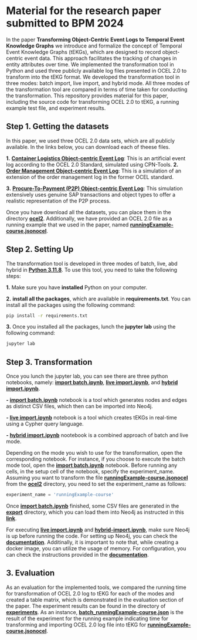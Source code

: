 # Material for the research paper submitted to BPM 2024
<!-- This part explains the paper briefly-->

In the paper **Transforming Object-Centric Event Logs to Temporal Event Knowledge Graphs** we introduce and formalize the concept of Temporal Event Knowledge Graphs (tEKGs), which are designed to record object-centric event data. This approach facilitates the tracking of changes in entity attributes over time. We implemented the transformation tool in Python and used three publicly available log files presented in OCEL 2.0 to transform into the tEKG format. We developed the transformation tool in three modes: batch import, live import, and hybrid mode. All three modes of the transformation tool are compared in terms of time taken for conducting the transformation. This repository provides material for this paper, including the source code for transforming OCEL 2.0 to tEKG, a running example test file, and experiment results.

<!-- This part explains OCEL 2.0 datasets-->

## Step 1. Getting the datasets
In this paper, we used three OCEL 2.0 data sets, which are all publicly available. In the links below, you can download each of theese files. 

**1.** **[Container Logistics Object-centric Event Log](https://zenodo.org/records/8428084)**: This is an artificial event log according to the OCEL 2.0 Standard, simulated using CPN-Tools.
**2.** **[Order Management Object-centric Event Log](https://zenodo.org/records/8428112)**: This is a simulation of an extension of the order management log in the former OCEL standard.

**3.** **[Procure-To-Payment (P2P) Object-centric Event Log](https://zenodo.org/records/8412920)**: This simulation extensively uses genuine SAP transactions and object types to offer a realistic representation of the P2P process.

Once you have download all the datasets, you can place them in the directory **[ocel2](./ocel2)**. Additionally, we have provided an OCEL 2.0 file as a running example that we used in the paper, named **[runningExample-course.jsonocel](./ocel2/runningExample-course.jsonocel)**.


## Step 2. Setting Up

 The transformation tool is developed in three modes of batch, live, abd hybrid in **[Python 3.11.8](https://www.python.org/downloads/release/python-3118/)**. To use this tool, you need to take the following steps:
 
**1.** Make sure you have **installed** Python on your computer.


**2.** **install all the packages**, which are available in **requirements.txt**. You can install all the packages using the following command:

```bash
pip install -r requirements.txt
``` 
 **3.** Once you installed all the packages, lunch the **jupyter lab** using the following command:

 ```bash
 jupyter lab
 ```


## Step 3. Transformation

Once you lunch the jupyter lab, you can see there are three python notebooks, namely: **[import batch.ipynb](./import%20batch.ipynb)**, **[live import.ipynb](./import%20live.ipynb)**, and **[hybrid import.ipynb](import%20hybrid.ipynb)**. 

**- [import batch.ipynb](./import%20batch.ipynb)** notebook is a tool which generates nodes and edges as distinct CSV files, which then can be imported into Neo4j.

**- [live import.ipynb](./import%20live.ipynb)** notebook is a tool which creates tEKGs in real-time using a Cypher query language.

**- [hybrid import.ipynb](./import%20hybrid.ipynb)** nootebook is a combined approach of batch and live mode.

Depending on the mode you wish to use for the transformation, open the corresponding notebook. For instance, if you choose to execute the batch mode tool, open the **[import batch.ipynb](./import%20batch.ipynb)** notebook. Before running any cells, in the setup cell of the notebook, specify the experiment_name. Assuming you want to transform the file **[runningExample-course.jsonocel](./ocel2/runningExample-course.jsonocel)** from the **[ocel2](./ocel2/)** directory, you need to set the experiment_name as follows:


 ```Python
experiment_name = 'runningExample-course'
 ```

Once **[import batch.ipynb](./import%20batch.ipynb)** finished, some CSV files are generated in the **[export](./export/)** directory, which you can load them into Neo4j as instructed in this **[link](https://neo4j.com/docs/operations-manual/current/tools/neo4j-admin/neo4j-admin-import/)**.

For executing **[live import.ipynb](./import%20live.ipynb)** and **[hybrid-import.ipynb](./import%20hybrid.ipynb)**, make sure Neo4j is up before running the code. For setting up Neo4j, you can check the **[documentation](https://neo4j.com/docs/operations-manual/current/docker/)**. Additinally, it is important to note that, while creating a docker image, you can utilize the usage of memory. For configuration, you can check the instructions provided in the **[documentation](https://neo4j.com/docs/operations-manual/current/performance/memory-configuration/)**.



 ## 3. Evaluation
 As an evaluation for the implemented tools, we compared the running time for transformation of OCEL 2.0 log to tEKG for each of the modes and created a table matrix, which is demonstrated in the evaluation section of the paper. The experiment results can be found in the directory of **[experiments](./experiments/)**. As an instance, **[batch_runningExample-course.json](./experiments/batch_runningExample-course.json)** is the result of the experiment for the running example indicating time for transforming and importing OCEL 2.0 log file into tEKG for **[runningExample-course.jsonocel](./ocel2/runningExample-course.jsonocel)**. 



